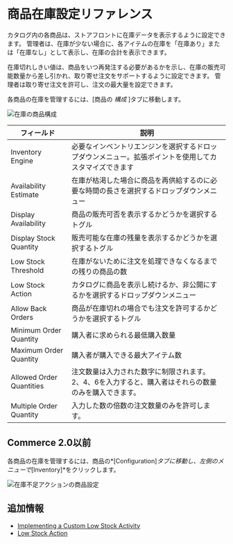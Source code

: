 # 商品在庫設定リファレンス

カタログ内の各商品は、ストアフロントに在庫データを表示するように設定できます。 管理者は、在庫が少ない場合に、各アイテムの在庫を「在庫あり」または「在庫なし」として表示し、在庫の合計を表示できます。

在庫切れしきい値は、商品をいつ再発注する必要があるかを示し、在庫の販売可能数量から差し引かれ、取り寄せ注文をサポートするように設定できます。 管理者は取り寄せ注文を許可し、注文の最大量を設定できます。

各商品の在庫を管理するには、[商品の *構成* ]タブに移動します。

![在庫の商品構成](./product-inventory-configuration-reference/images/02.png)

| フィールド                    | 説明                                                    |
| ------------------------ | ----------------------------------------------------- |
| Inventory Engine         | 必要なインベントリエンジンを選択するドロップダウンメニュー。拡張ポイントを使用してカスタマイズできます   |
| Availability Estimate    | 在庫が枯渇した場合に商品を再供給するのに必要な時間の長さを選択するドロップダウンメニュー          |
| Display Availability     | 商品の販売可否を表示するかどうかを選択するトグル                              |
| Display Stock Quantity   | 販売可能な在庫の残量を表示するかどうかを選択するトグル                           |
| Low Stock Threshold      | 在庫がないために注文を処理できなくなるまでの残りの商品の数                         |
| Low Stock Action         | カタログに商品を表示し続けるか、非公開にするかを選択するドロップダウンメニュー               |
| Allow Back Orders        | 商品が在庫切れの場合でも注文を許可するかどうかを選択するトグル                       |
| Minimum Order Quantity   | 購入者に求められる最低購入数量                                       |
| Maximum Order Quantity   | 購入者が購入できる最大アイテム数                                      |
| Allowed Order Quantities | 注文数量は入力された数字に制限されます。 2、4、6を入力すると、購入者はそれらの数量のみを購入できます。 |
| Multiple Order Quantity  | 入力した数の倍数の注文数量のみを許可します。                                |

## Commerce 2.0以前

各商品の在庫を管理するには、商品の*[Configuration]*タブに移動し、左側のメニューで*[Inventory]*をクリックします。

![在庫不足アクションの商品設定](./product-inventory-configuration-reference/images/01.png "在庫不足アクションの商品設定")

## 追加情報

  - [Implementing a Custom Low Stock Activity](../../developer-guide/implementing-a-custom-low-stock-activity.md)
  - [Low Stock Action](./low-stock-action.md)
